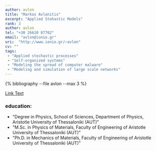 ```yaml
---
author: avlon
title: "Markos Avlonitis"
excerpt: "Applied Stohastic Models"
rank: 3
author: avlon
tel: "+30 26610 87702"
email: "avlon@ionio.gr"
uri:  "http://www.ionio.gr/~avlon"
cv: ""
tags:
 - "Applied stochastic processes"
 - "Self-organized systems"
 - "Modeling the spread of computer malware"
 - "Modeling and simulation of large scale networks"
---
```


{% bibliography --file avlon --max 3 %}

<a href="http://localhost:4000/scholardi/scholars0/avlon/" class="btn btn--primary">Link Text</a>

### education:
  - "Degree in Physics, School of Sciences, Department of Physics, Aristotle University of Thessaloniki (AUT)"
  - "M.Sc. in Physics of Materials, Faculty of Engineering of Aristotle University of Thessaloniki (AUT)"
  - "Ph.D. in Mechanics of Materials, Faculty of Engineering of Aristotle University of Thessaloniki (AUT)"
